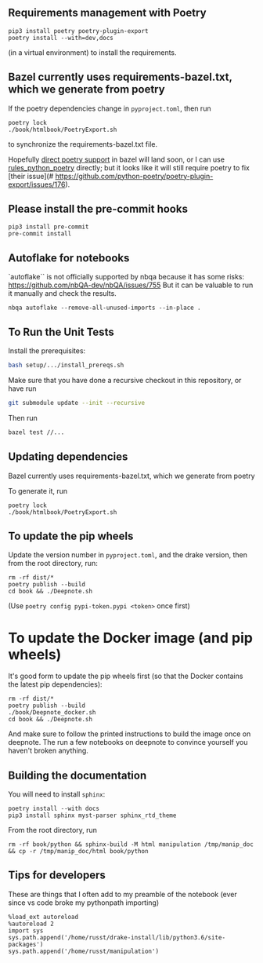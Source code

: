 ## Requirements management with Poetry

```
pip3 install poetry poetry-plugin-export
poetry install --with=dev,docs
```
(in a virtual environment) to install the requirements.

## Bazel currently uses requirements-bazel.txt, which we generate from poetry

If the poetry dependencies change in `pyproject.toml`, then run
```
poetry lock
./book/htmlbook/PoetryExport.sh
```
to synchronize the requirements-bazel.txt file.

Hopefully [direct poetry
support](https://github.com/bazelbuild/rules_python/issues/340) in bazel will land soon, or I can use [rules_python_poetry](https://github.com/AndrewGuenther/rules_python_poetry) directly; but it looks like it will still require poetry to fix [their issue](# https://github.com/python-poetry/poetry-plugin-export/issues/176).

## Please install the pre-commit hooks

```
pip3 install pre-commit
pre-commit install
```

## Autoflake for notebooks

`autoflake`` is not officially supported by nbqa because it has some risks:
https://github.com/nbQA-dev/nbQA/issues/755 But it can be valuable to run it
manually and check the results.

```
nbqa autoflake --remove-all-unused-imports --in-place .
```

## To Run the Unit Tests

Install the prerequisites:
```bash
bash setup/.../install_prereqs.sh
```

Make sure that you have done a recursive checkout in this repository, or have run

```bash
git submodule update --init --recursive
```
Then run
```bash
bazel test //...
```

## Updating dependencies

Bazel currently uses requirements-bazel.txt, which we generate from poetry

To generate it, run
```
poetry lock
./book/htmlbook/PoetryExport.sh
```

## To update the pip wheels

Update the version number in `pyproject.toml`, and the drake version, then from
the root directory, run:
```
rm -rf dist/*
poetry publish --build
cd book && ./Deepnote.sh
```
(Use `poetry config pypi-token.pypi <token>` once first)

# To update the Docker image (and pip wheels)

It's good form to update the pip wheels first (so that the Docker contains the
latest pip dependencies):
```
rm -rf dist/*
poetry publish --build
./book/Deepnote_docker.sh
cd book && ./Deepnote.sh
```
And make sure to follow the printed instructions to build the image once on
deepnote. The run a few notebooks on deepnote to convince yourself you haven't
broken anything.

## Building the documentation

You will need to install `sphinx`:
```
poetry install --with docs
pip3 install sphinx myst-parser sphinx_rtd_theme
```

From the root directory, run
```
rm -rf book/python && sphinx-build -M html manipulation /tmp/manip_doc && cp -r /tmp/manip_doc/html book/python
```


## Tips for developers

These are things that I often add to my preamble of the notebook (ever since vs code broke my pythonpath importing)
```
%load_ext autoreload
%autoreload 2
import sys
sys.path.append('/home/russt/drake-install/lib/python3.6/site-packages')
sys.path.append('/home/russt/manipulation')
```
